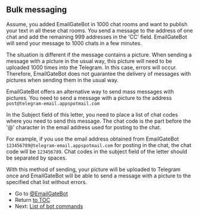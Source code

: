 ## Bulk messaging

Assume, you added EmailGateBot in 1000 chat rooms and want to publish your text in all these chat rooms.
You send a message to the address of one chat and add the remaining 999 addresses in the 'CC' field.
EmailGateBot will send your message to 1000 chats in a few minutes.

The situation is different if the message contains a picture.
When sending a message with a picture in the usual way, this picture will need to be uploaded 1000 times into the Telegram.
In this case, errors will occur.
Therefore, EmailGateBot does not guarantee the delivery of messages with pictures when sending them in the usual way.

EmailGateBot offers an alternative way to send mass messages with pictures.
You need to send a message with a picture to the address `post@telegram-email.appspotmail.com`

In the Subject field of this letter, you need to place a list of chat codes where you need to send this message.
The chat code is the part before the '@' character in the email address used for posting to the chat.

For example, if you use the email address obtained from EmailGateBot `123456789@telegram-email.appspotmail.com` for posting in the chat, the chat code will be `123456789`.
Chat codes in the subject field of the letter should be separated by spaces.

With this method of sending, your picture will be uploaded to Telegram once and
EmailGateBot will be able to send a message with a picture to the specified chat list without errors.

- Go to [@EmailGateBot](http://t.me/EmailGateBot?start=utm_KDaxQG000_github-en-bulk)
- Return [to TOC](guide.md)
- Next: [List of bot commands](commands.md)
